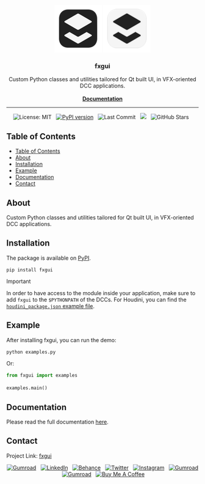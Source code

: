 <div align="center">

  ![Logo](https://raw.githubusercontent.com/healkeiser/fxgui/main/fxgui/images/fxgui_logo_background_dark.svg#gh-light-mode-only)
  ![Logo](https://raw.githubusercontent.com/healkeiser/fxgui/main/fxgui/images/fxgui_logo_background_light.svg#gh-dark-mode-only)

  <h3 align="center">fxgui</h3>

  <p align="center">
    Custom Python classes and utilities tailored for Qt built UI, in VFX-oriented DCC applications.
    <br/><br/>
    <a href="https://healkeiser.github.io/fxgui"><strong>Documentation</strong></a>
    <hr/>
  </p>

  <p align="center">
    <img src="https://img.shields.io/badge/License-MIT-green.svg?&logo=open-source-initiative&logoColor=white" alt="License: MIT"/>&nbsp;&nbsp;
    <a href="https://pypi.org/project/fxgui">
      <img src="https://img.shields.io/pypi/v/fxgui?&logo=pypi&logoColor=white&label=PyPI" alt="PyPI version"/></a>&nbsp;&nbsp;
    <img src="https://img.shields.io/github/last-commit/healkeiser/fxgui?logo=github&label=Last%20Commit" alt="Last Commit"/>&nbsp;&nbsp;
    <a href="https://github.com/healkeiser/fxgui/pulse" alt="Activity">
      <img src="https://img.shields.io/github/commit-activity/m/healkeiser/fxgui?&logo=github&label=Commit%20Activity"/></a>&nbsp;&nbsp;
    <img src="https://img.shields.io/github/stars/healkeiser/fxgui" alt="GitHub Stars"/>&nbsp;&nbsp;
  </p>

</div>



<!-- TABLE OF CONTENTS -->
## Table of Contents
<!--ts-->
- [Table of Contents](#table-of-contents)
- [About](#about)
- [Installation](#installation)
- [Example](#example)
- [Documentation](#documentation)
- [Contact](#contact)
<!--te-->



<!-- ABOUT -->
## About

Custom Python classes and utilities tailored for Qt built UI, in VFX-oriented DCC applications.



<!-- INSTALLATION -->
## Installation

The package is available on [PyPI](https://pypi.org/project/fxgui).

``` shell
pip install fxgui
```

> [!IMPORTANT]
> In order to have access to the module inside your application, make sure to add `fxgui` to the `$PYTHONPATH` of the DCCs. For Houdini, you can find the [`houdini_package.json` example file](./houdini_package.json).



<!-- EXAMPLE -->
## Example

After installing fxgui, you can run the demo:

``` shell
python examples.py
```

Or:

``` python
from fxgui import examples

examples.main()
```



<!-- DOCUMENTATION -->
## Documentation

Please read the full documentation [here](https://healkeiser.github.io/fxgui/).



<!-- CONTACT -->
## Contact

Project Link: [fxgui](https://github.com/healkeiser/fxgui)

<p align='center'>
  <a href="https://github.com/healkeiser">
    <img src="https://img.shields.io/badge/healkeiser-20151f?logo=github&style=social" alt="Gumroad"/></a>&nbsp;&nbsp;
  <a href="https://www.linkedin.com/in/valentin-beaumont">
    <img src="https://img.shields.io/badge/Valentin Beaumont-0A66C2?&logo=linkedin&style=social" alt="LinkedIn"/></a>&nbsp;&nbsp;
  <a href="https://www.behance.net/el1ven">
    <img src="https://img.shields.io/badge/el1ven-313131?&logo=behance&style=social" alt="Behance"/></a>&nbsp;&nbsp;
  <a href="https://twitter.com/valentinbeaumon">
    <img src="https://img.shields.io/badge/@valentinbeaumon-black?&logo=x&style=social" alt="Twitter"/></a>&nbsp;&nbsp;
  <a href="https://www.instagram.com/val.beaumontart">
    <img src="https://img.shields.io/badge/@val.beaumontart-85255b?&logo=instagram&style=social" alt="Instagram"/></a>&nbsp;&nbsp;
  <a href="https://healkeiser.gumroad.com/subscribe">
    <img src="https://img.shields.io/badge/healkeiser-20151f?logo=gumroad&style=social" alt="Gumroad"/></a>&nbsp;&nbsp;
  <a href="https://healkeiser.gumroad.com/subscribe">
    <img src="https://img.shields.io/badge/valentin.onze@gmail.com-20151f?logo=gmail&style=social" alt="Gumroad"/></a>&nbsp;&nbsp;
  <a href="https://www.buymeacoffee.com/healkeiser">
    <img src="https://img.shields.io/badge/Buy Me A Coffee-FFDD00?&logo=buy-me-a-coffee&logoColor=black" alt="Buy Me A Coffee"/></a>&nbsp;&nbsp;
</p>

